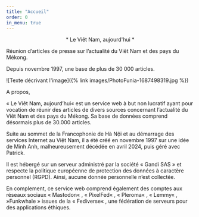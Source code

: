 ```yaml
---
title: "Accueil"
order: 0
in_menu: true
---
```

<center>
* Le Viêt Nam, aujourd'hui *
</center>

Réunion d’articles de presse sur l’actualité du Viêt Nam et des pays du Mékong. 

Depuis novembre 1997, une base de plus de 30 000 articles.


![Texte décrivant l'image]({% link images/PhotoFunia-1687498319.jpg %})



A propos,

« Le Viêt Nam, aujourd’hui« est un service web à but non lucratif ayant pour vocation de réunir des articles de divers sources concernant l’actualité du Viêt Nam et des pays du Mékong. Sa base de données comprend désormais plus de 30.000 articles.

Suite au sommet de la Francophonie de Hà Nội et au démarrage des services Internet au Việt Nam, il a été créé en novembre 1997 sur une idée de Minh Anh, malheureusement décédée en avril 2024, puis géré avec Patrick.

Il est hébergé sur un serveur administré par la société « Gandi SAS » et respecte la politique européenne de protection des données à caractère personnel (RGPD). Ainsi, aucune donnée personnelle n’est collectée.

En complement, ce service web comprend également des comptes aux réseaux sociaux « Mastodon« , « PixelFed« , « Pleroma« , « Lemmy« , »Funkwhale » issues de la « Fediverse« , une fédération de serveurs pour des applications éthiques. 